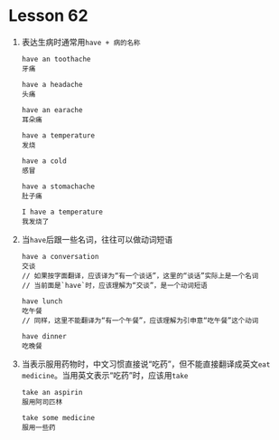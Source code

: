 # Lesson 62

1. 表达生病时通常用`have + 病的名称`

   ```
   have an toothache
   牙痛

   have a headache
   头痛

   have an earache
   耳朵痛

   have a temperature
   发烧

   have a cold
   感冒

   have a stomachache
   肚子痛

   I have a temperature
   我发烧了
   ```

2. 当`have`后跟一些名词，往往可以做动词短语

   ```
   have a conversation
   交谈
   // 如果按字面翻译，应该译为“有一个谈话”，这里的“谈话”实际上是一个名词
   // 当前面是`have`时，应该理解为“交谈”，是一个动词短语

   have lunch
   吃午餐
   // 同样，这里不能翻译为“有一个午餐”，应该理解为引申意“吃午餐”这个动词

   have dinner
   吃晚餐
   ```

3. 当表示服用药物时，中文习惯直接说“吃药”，但不能直接翻译成英文`eat medicine`。当用英文表示“吃药”时，应该用`take`

   ```
   take an aspirin
   服用阿司匹林

   take some medicine
   服用一些药
   ```
